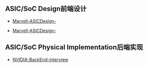ASIC/SoC Design前端设计
---  
  
- [Marvell-ASICDesign-](./pdf_list/Marvell-ASICDesign-1.pdf)  

- [Marvell-ASICDesign-](./pdf_list/NVIDIA-ASICDesign.pdf)


ASIC/SoC Physical Implementation后端实现
---  
  
- [NVIDIA-BackEnd-interview](./pdf_list/NVIDIA-BackEnd-interview.pdf)  
  
  
